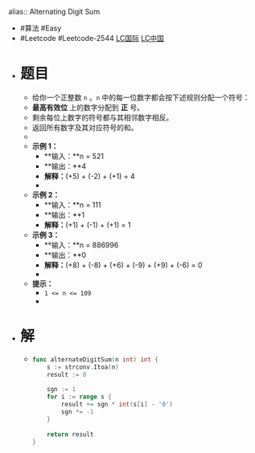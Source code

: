 alias:: Alternating Digit Sum

- #算法 #Easy
- #Leetcode #Leetcode-2544 [LC国际](https://leetcode.com/problems/alternating-digit-sum/) [LC中国](https://leetcode.cn/problems/alternating-digit-sum/)
- # 题目
	- 给你一个正整数 `n` 。`n` 中的每一位数字都会按下述规则分配一个符号：
	- **最高有效位** 上的数字分配到 **正** 号。
	- 剩余每位上数字的符号都与其相邻数字相反。
	- 返回所有数字及其对应符号的和。
	-
	- **示例 1：**
		- **输入：**n = 521
		- **输出：**4
		- **解释：**(+5) + (-2) + (+1) = 4
		-
	- **示例 2：**
		- **输入：**n = 111
		- **输出：**1
		- **解释：**(+1) + (-1) + (+1) = 1
	- **示例 3：**
		- **输入：**n = 886996
		- **输出：**0
		- **解释：**(+8) + (-8) + (+6) + (-9) + (+9) + (-6) = 0
		-
	- **提示：**
		- `1 <= n <= 109`
		-
- # 解
	- ```go
	  func alternateDigitSum(n int) int {
	      s := strconv.Itoa(n)
	      result := 0
	      
	      sgn := 1
	      for i := range s {
	          result += sgn * int(s[i] - '0')
	          sgn *= -1
	      }
	      
	      return result
	  }
	  ```